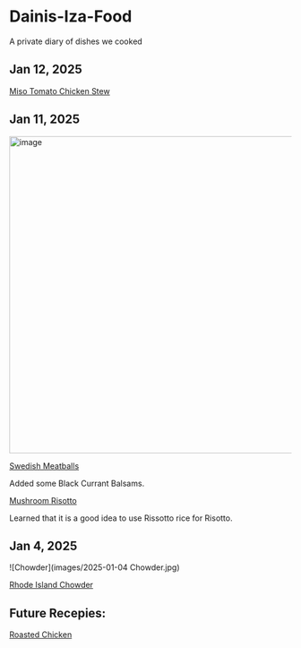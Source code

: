# Dainis-Iza-Food
A private diary of dishes we cooked

## Jan 12, 2025

[Miso Tomato Chicken Stew](https://www.justonecookbook.com/miso-tomato-chicken-stew/)



## Jan 11, 2025

<img width="566" alt="image" src="https://github.com/user-attachments/assets/e0486d2d-77f9-405e-93e8-8a48f2d526af" />

[Swedish Meatballs](https://www.seriouseats.com/the-best-swedish-meatballs-recipe)

Added some Black Currant Balsams.

[Mushroom Risotto](https://www.seriouseats.com/pressure-cooker-mushroom-risotto-recipe)

Learned that it is a good idea to use Rissotto rice for Risotto.

## Jan 4, 2025

![Chowder](images/2025-01-04 Chowder.jpg)

[Rhode Island Chowder](https://www.seriouseats.com/dairy-free-rhode-island-clam-chowder-recipe)



## Future Recepies:

[Roasted Chicken](https://www.youtube.com/watch?v=0Mss7hxdqvQ)


